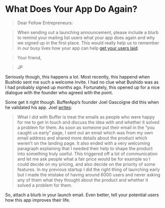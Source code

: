 <!--
PUBLISHED: 2011-08-23
AUTHOR: JP (jprichardson@gmail.com)
TAGS: idea-validation, customer-development, customers
-->


What Does Your App Do Again?
============================


> Dear Fellow Entrepreneurs:

> When sending out a launching announcement, please include a blurb to remind your mailing list users what your app does again and why we signed up in the first place. This would really help us to remember in our busy lives how your app can help [get your users laid](http://www.jwz.org/doc/groupware.html).

> Your friend,

> JP


Seriously though, this happens a lot. Most recently, this happend when Bushido sent me such a welcome invite. I had no clue what Bushido was as I had probably signed up months ago. Fortunately, this opened up for a nice dialogue with the founder who agreed with the point.

Some get it right though. BufferApp’s founder Joel Gascoigne did this when he validated his app. Joel [writes](http://techneur.com/post/3583222706/a-real-mvp-tale):

> What I did with Buffer is treat the emails as people who were happy for me to get in touch and discuss the idea with and whether it solved a problem for them. As soon as someone put their email in the “you caught us early” page, I sent out an email which was from my own email address and shared more details about the product which weren’t on the landing page. It also ended with a very welcoming paragraph explaining that I needed their help to shape the product into something truly useful. This triggered off a lot of communication and let me ask people what a fair price would be for example so I could decide on my pricing, and also decide on the priority of some features. In my previous startup I did the right thing of launching early but I made the mistake of having around 6000 users and never asking any of them what they thought about the product and whether it solved a problem for them.

So, attach a blurb in your launch email. Even better, tell your potential users how this app improves their life. 